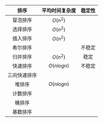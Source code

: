 |     排序     | 平均时间复杂度 | 稳定性 |
| :----------: | :------------: | :----: |
|   冒泡排序   |    $O(n^2)$    |        |
|   选择排序   |    $O(n^2)$    |        |
|   插入排序   |    $O(n^2)$    |        |
|   希尔排序   |                | 不稳定 |
|   归并排序   |    $O(n^2)$    |  稳定  |
|   快速排序   |   $O(nlogn)$   | 不稳定 |
| 三向快速排序 |                |        |
|    堆排序    |   $O(nlogn)$   |        |
|   计数排序   |                |        |
|    桶排序    |                |        |
|   基数排序   |                |        |

